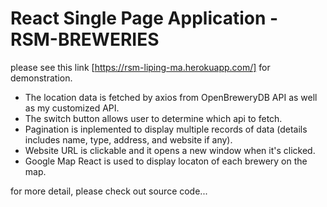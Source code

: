 # React Single Page Application - RSM-BREWERIES 

please see this link [https://rsm-liping-ma.herokuapp.com/] for demonstration.


- The location data is fetched by axios from OpenBreweryDB API as well as my customized API.
- The switch button allows user to determine which api to fetch. 
- Pagination is inplemented to display multiple records of data (details includes name, type, address, and website if any).
- Website URL is clickable and it opens a new window when it's clicked. 
- Google Map React is used to display locaton of each brewery on the map. 

for more detail, please check out source code... 
